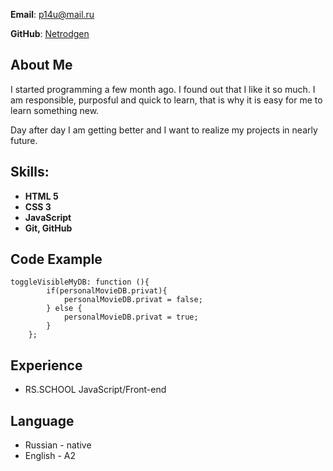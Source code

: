**Email**: p14u@mail.ru 

**GitHub**: [Netrodgen](https://github.com/NetrodgeN)

## About Me

I started programming a few month ago. I found out that I like it so much. I am responsible, purposful and quick to learn, that is why it is easy for me to learn something new.

Day after day I am getting better and I want to realize my projects in nearly future.

## Skills:

 * **HTML 5**
 * **CSS 3**
 * **JavaScript**
 * **Git, GitHub**

## Code Example

```
toggleVisibleMyDB: function (){
        if(personalMovieDB.privat){
            personalMovieDB.privat = false;
        } else {
            personalMovieDB.privat = true;
        }
    };
```
## Experience

* RS.SCHOOL JavaScript/Front-end 

## Language
* Russian - native
* English - A2